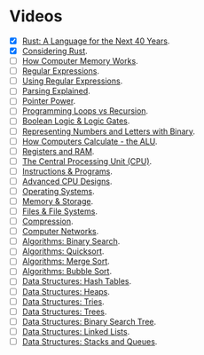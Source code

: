 # Videos

- [x] [Rust: A Language for the Next 40 Years](https://www.invidio.us/watch?v=A3AdN7U24iU).
- [x] [Considering Rust](https://www.invidio.us/watch?v=DnT-LUQgc7s).
- [ ] [How Computer Memory Works](https://www.invidio.us/watch?v=XETZoRYdtkw).
- [ ] [Regular Expressions](https://www.invidio.us/watch?v=528Jc3q86F8).
- [ ] [Using Regular Expressions](https://www.invidio.us/watch?v=6gddK-cOxYc).
- [ ] [Parsing Explained](https://www.invidio.us/watch?v=bxpc9Pp5pZM).
- [ ] [Pointer Power](https://www.invidio.us/watch?v=t5NszbIerYc).
- [ ] [Programming Loops vs Recursion](https://www.invidio.us/watch?v=HXNhEYqFo0o).
- [ ] [Boolean Logic & Logic Gates](https://www.invidio.us/watch?v=gI-qXk7XojA).
- [ ] [Representing Numbers and Letters with Binary](https://www.invidio.us/watch?v=1GSjbWt0c9M).
- [ ] [How Computers Calculate - the ALU](https://www.invidio.us/watch?v=1I5ZMmrOfnA).
- [ ] [Registers and RAM](https://www.invidio.us/watch?v=fpnE6UAfbtU).
- [ ] [The Central Processing Unit (CPU)](https://www.invidio.us/watch?v=FZGugFqdr60).
- [ ] [Instructions & Programs](https://www.invidio.us/watch?v=zltgXvg6r3k).
- [ ] [Advanced CPU Designs](https://www.invidio.us/watch?v=rtAlC5J1U40).
- [ ] [Operating Systems](https://www.invidio.us/watch?v=26QPDBe-NB8).
- [ ] [Memory & Storage](https://www.invidio.us/watch?v=TQCr9RV7twk).
- [ ] [Files & File Systems](https://www.invidio.us/watch?v=KN8YgJnShPM).
- [ ] [Compression](https://www.invidio.us/watch?v=OtDxDvCpPL4).
- [ ] [Computer Networks](https://www.invidio.us/watch?v=3QhU9jd03a0).
- [ ] [Algorithms: Binary Search](https://invidio.us/watch?v=P3YID7liBug).
- [ ] [Algorithms: Quicksort](https://invidio.us/watch?v=SLauY6PpjW4).
- [ ] [Algorithms: Merge Sort](https://invidio.us/watch?v=KF2j-9iSf4Q).
- [ ] [Algorithms: Bubble Sort](https://invidio.us/watch?v=6Gv8vg0kcHc).
- [ ] [Data Structures: Hash Tables](https://invidio.us/watch?v=EgCOq1GtPKk).
- [ ] [Data Structures: Heaps](https://invidio.us/watch?v=t0Cq6tVNRBA).
- [ ] [Data Structures: Tries](https://invidio.us/watch?v=zIjfhVPRZCg).
- [ ] [Data Structures: Trees](https://invidio.us/watch?v=oSWTXtMglKE).
- [ ] [Data Structures: Binary Search Tree](https://invidio.us/watch?v=i_Q0v_Ct5lY).
- [ ] [Data Structures: Linked Lists](https://invidio.us/watch?v=njTh_OwMljA).
- [ ] [Data Structures: Stacks and Queues](https://invidio.us/watch?v=wjI1WNcIntg).
